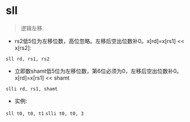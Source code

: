 # sll

> 逻辑左移.

- rs2低5位为左移位数，高位忽略。左移后空出位数补0。x[rd]=x[rs1] << x[rs2]:

`sll rd, rs1, rs2`

- 立即数shamt低5位为左移位数，第6位必须为0，左移后空出位数补0。x[rd]=x[rs1] << shamt

`slli rd, rs1, shamt`

- 实例:

`sll t0, t0, t1`
`slli t0, t0, 3`

